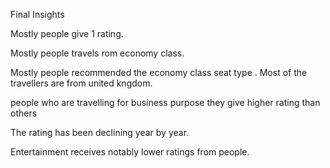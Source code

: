 Final Insights


Mostly people give 1 rating.

Mostly people travels rom economy class.

Mostly people recommended the economy class seat type
.
Most of the travellers are from united kngdom.

people who are travelling for business purpose they give higher rating than others

The rating has been declining year by year.

Entertainment receives notably lower ratings from people.


